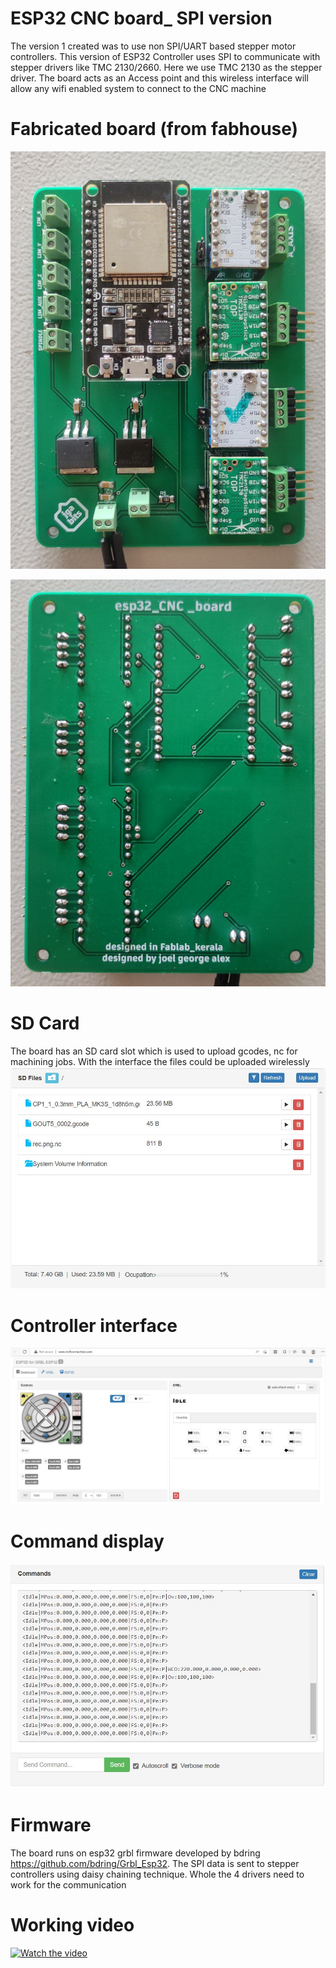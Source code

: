 # ESP32 CNC board_ SPI version
The version 1 created was to use non SPI/UART based stepper motor controllers. This version of ESP32 Controller uses SPI to communicate with stepper drivers like TMC 2130/2660. Here we use TMC 2130 as the stepper driver. The board acts as an Access point and this wireless interface will allow any wifi enabled system to connect to the CNC machine



# Fabricated board (from fabhouse)

![Alt text](/images/espsp1.jpg "Optional title")



![Alt text](/images/espspi2.jpg "Optional title")

# SD Card

The board has an SD card slot which is used to upload gcodes, nc for machining jobs. With the interface the files could be uploaded wirelessly
![Alt text](/images/espspi5.jpg "Optional title")

# Controller interface

![Alt text](/images/espspi4.jpg "Optional title")

# Command display

![Alt text](/images/espspi6.jpg "Optional title")

# Firmware
The board runs on esp32 grbl firmware developed by bdring https://github.com/bdring/Grbl_Esp32.
The SPI data is sent to stepper controllers using daisy chaining technique. Whole the 4 drivers need to work for the communication


# Working video

[![Watch the video](https://i9.ytimg.com/vi/RcfOEs45tHI/mq2.jpg?sqp=CNyI6pYG&rs=AOn4CLDFn4ce-WG60K_OdgS9JY6009HTXA)](https://youtu.be/T-D1KVIuvjA)

